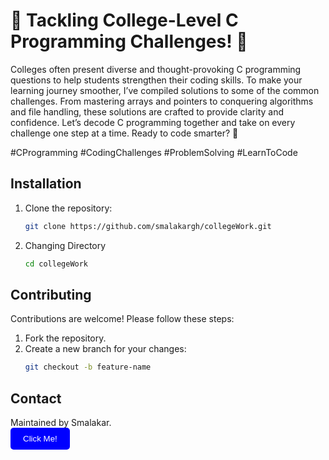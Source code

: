 # 🌟 Tackling College-Level C Programming Challenges! 🌟

Colleges often present diverse and thought-provoking C programming questions to help students strengthen their coding skills. To make your learning journey smoother, I’ve compiled solutions to some of the common challenges. From mastering arrays and pointers to conquering algorithms and file handling, these solutions are crafted to provide clarity and confidence. Let’s decode C programming together and take on every challenge one step at a time. Ready to code smarter? 🚀

#CProgramming #CodingChallenges #ProblemSolving #LearnToCode  


## Installation
1. Clone the repository:
   ```bash
   git clone https://github.com/smalakargh/collegeWork.git

2. Changing Directory
    ```bash
    cd collegeWork


## Contributing
Contributions are welcome! Please follow these steps:
1. Fork the repository.
2. Create a new branch for your changes:
   ```bash
   git checkout -b feature-name


## Contact
Maintained by Smalakar.  
<a href="https://www.linkedin.com/in/supriyomalakar/" style="text-decoration:none;">
  <button style="background-color:blue;color:white;border:none;padding:10px 20px;border-radius:5px;cursor:pointer;text-decoration:none;">
    Click Me!
  </button>
</a>


